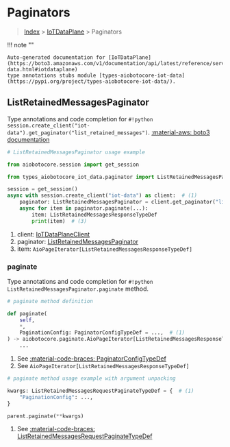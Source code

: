 # Paginators

> [Index](../README.md) > [IoTDataPlane](./README.md) > Paginators

!!! note ""

    Auto-generated documentation for [IoTDataPlane](https://boto3.amazonaws.com/v1/documentation/api/latest/reference/services/iot-data.html#iotdataplane)
    type annotations stubs module [types-aiobotocore-iot-data](https://pypi.org/project/types-aiobotocore-iot-data/).

## ListRetainedMessagesPaginator

Type annotations and code completion for `#!python session.create_client("iot-data").get_paginator("list_retained_messages")`.
[:material-aws: boto3 documentation](https://boto3.amazonaws.com/v1/documentation/api/latest/reference/services/iot-data/paginator/ListRetainedMessages.html#IoTDataPlane.Paginator.ListRetainedMessages)

```python
# ListRetainedMessagesPaginator usage example

from aiobotocore.session import get_session

from types_aiobotocore_iot_data.paginator import ListRetainedMessagesPaginator

session = get_session()
async with session.create_client("iot-data") as client:  # (1)
    paginator: ListRetainedMessagesPaginator = client.get_paginator("list_retained_messages")  # (2)
    async for item in paginator.paginate(...):
        item: ListRetainedMessagesResponseTypeDef
        print(item)  # (3)
```

1. client: [IoTDataPlaneClient](./client.md)
2. paginator: [ListRetainedMessagesPaginator](./paginators.md#listretainedmessagespaginator)
3. item: `AioPageIterator[ListRetainedMessagesResponseTypeDef]`


### paginate

Type annotations and code completion for `#!python ListRetainedMessagesPaginator.paginate` method.

```python
# paginate method definition

def paginate(
    self,
    *,
    PaginationConfig: PaginatorConfigTypeDef = ...,  # (1)
) -> aiobotocore.paginate.AioPageIterator[ListRetainedMessagesResponseTypeDef]:  # (2)
    ...
```

1. See [:material-code-braces: PaginatorConfigTypeDef](./type_defs.md#paginatorconfigtypedef)
2. See `AioPageIterator[ListRetainedMessagesResponseTypeDef]`


```python
# paginate method usage example with argument unpacking

kwargs: ListRetainedMessagesRequestPaginateTypeDef = {  # (1)
    "PaginationConfig": ...,
}

parent.paginate(**kwargs)
```

1. See [:material-code-braces: ListRetainedMessagesRequestPaginateTypeDef](./type_defs.md#listretainedmessagesrequestpaginatetypedef)

